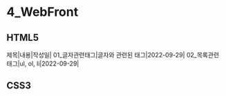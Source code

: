 # 4_WebFront
## HTML5
제목|내용|작성일|
01_글자관련태그|글자와 관련된 태그|2022-09-29|
02_목록관련태그|ul, ol, li|2022-09-29|

## CSS3
